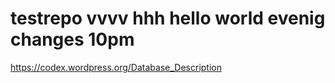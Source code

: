 # testrepo vvvv hhh hello world evenig changes 10pm

https://codex.wordpress.org/Database_Description